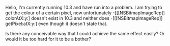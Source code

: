Hello, I'm currently running 10.3 and have run into a problem. I am trying to get the colour of a certain pixel, now unfortunately -[[[NSBitmapImageRep]] colorAtX:y:] doesn't exist in 10.3 and neither does -[[[NSBitmapImageRep]] getPixel:atX:y:] even though it doesn't state that.

Is there any conceivable way that I could achieve the same effect easily? Or would it be too hard for it to be a bother?
